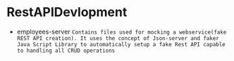 # RestAPIDevlopment

- employees-server    ```Contains files used for mocking a webservice(fake REST API creation). It uses the concept of Json-server and faker Java Script Library to automatically setup a fake Rest API capable to handling all CRUD operations```
